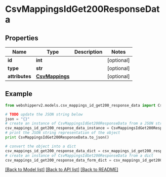 # CsvMappingsIdGet200ResponseData


## Properties
Name | Type | Description | Notes
------------ | ------------- | ------------- | -------------
**id** | **int** |  | [optional] 
**type** | **str** |  | [optional] 
**attributes** | [**CsvMappings**](CsvMappings.md) |  | [optional] 

## Example

```python
from webshipperv2.models.csv_mappings_id_get200_response_data import CsvMappingsIdGet200ResponseData

# TODO update the JSON string below
json = "{}"
# create an instance of CsvMappingsIdGet200ResponseData from a JSON string
csv_mappings_id_get200_response_data_instance = CsvMappingsIdGet200ResponseData.from_json(json)
# print the JSON string representation of the object
print CsvMappingsIdGet200ResponseData.to_json()

# convert the object into a dict
csv_mappings_id_get200_response_data_dict = csv_mappings_id_get200_response_data_instance.to_dict()
# create an instance of CsvMappingsIdGet200ResponseData from a dict
csv_mappings_id_get200_response_data_form_dict = csv_mappings_id_get200_response_data.from_dict(csv_mappings_id_get200_response_data_dict)
```
[[Back to Model list]](../README.md#documentation-for-models) [[Back to API list]](../README.md#documentation-for-api-endpoints) [[Back to README]](../README.md)


